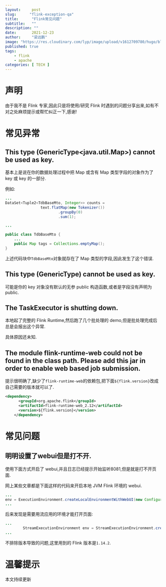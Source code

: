 ```yaml
---
layout:     post 
slug:      "flink-exception-qa"
title:      "Flink常见问题"
subtitle:   ""
description: ""
date:       2021-12-23
author:     "梁远鹏"
image: "https://res.cloudinary.com/lyp/image/upload/v1612709780/hugo/blog.github.io/pexels-matt-hardy-2568001.jpg"
published: true
tags:
    - flink 
    - apache
categories: [ TECH ]
---    
```


# 声明  

由于我不是 Flink 专家,因此只是将使用/研究 Flink 时遇到的问题分享出来,如有不对之处麻烦提示或帮忙纠正一下,感谢!

# 常见异常  

## This type (GenericType<java.util.Map>) cannot be used as key.  

基本上是说在你的数据处理过程中把 Map 或含有 Map 类型字段的对象作为了 key 或 key 的一部分.  

例如:  

```java
...
DataSet<Tuple2<TdbBaseMto, Integer>> counts =
                text.flatMap(new Tokenizer())
                        .groupBy(0)
                        .sum(1);  

...

public class TdbBaseMto {
    ...
    public Map tags = Collections.emptyMap();
}
```  

上述代码块中`TdbBaseMto`对象就存在了 Map 类型的字段,因此发生了这个错误.  

## This type (GenericType) cannot be used as key.  

可能是你的 key 对象没有默认的无参 public 构造函数,或者是字段没有声明为 public.

## The TaskExecutor is shutting down.

本地起了完整的 Flink Runtime,然后跑了几个批处理的 demo,但是批处理完成后总是会报出这个异常.  

具体原因还未知.  


## The module flink-runtime-web could not be found in the class path. Please add this jar in order to enable web based job submission.

提示很明确了,缺少了`flink-runtime-web`的依赖包,把下面`${flink.version}`改成自己需要的版本就可以了.  

```xml
<dependency>
      <groupId>org.apache.flink</groupId>
      <artifactId>flink-runtime-web_2.12</artifactId>
      <version>${flink.version}</version>
    </dependency>
```  

# 常见问题  

## 明明设置了webui但是打不开.  

使用下面方式开启了 webui,并且日志已经提示开始监听8081,但是就是打不开页面.  

网上某些文章都是下面这样的代码来开启本地 JVM Flink 环境的 webui.
```java
...
env = ExecutionEnvironment.createLocalEnvironmentWithWebUI(new Configuration());
... 
```  

后来发现是需要用流应用的环境才能打开页面:  
```java
...
        StreamExecutionEnvironment env = StreamExecutionEnvironment.createLocalEnvironmentWithWebUI(new Configuration());
...
```  

不排除版本导致的问题,这里用到的 Flink 版本是`1.14.2`.

# 温馨提示 

本文持续更新